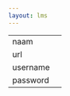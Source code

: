 ```yaml
---
layout: lms
---
```


<table>
    <tbody>
        <tr>
            <td>naam</td>
            <td id="profileName"></td>
        </tr>
        <tr>
            <td>url</td>
            <td id="profileUrl"></td>
        </tr>
        <tr>
            <td>username</td>
            <td id="profileUsername"></td>
        </tr>
        <tr>
            <td>password</td>
            <td id="profilePassword"></td>
        </tr>
    </tbody>
</table>

<script>

firebase.auth().onAuthStateChanged(function(user) {
    authUser(user);
    createMenu();
    createProfile();
    createResults();
    createEvals();
});

</script>